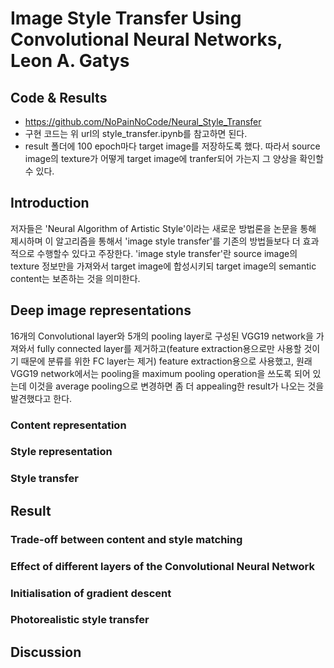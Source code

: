 # Image Style Transfer Using Convolutional Neural Networks, Leon A. Gatys

## Code & Results
- https://github.com/NoPainNoCode/Neural_Style_Transfer
- 구현 코드는 위 url의 style_transfer.ipynb를 참고하면 된다.
- result 폴더에 100 epoch마다 target image를 저장하도록 했다. 따라서 source image의 texture가 어떻게 target image에 tranfer되어 가는지 그 양상을 확인할 수 있다.

## Introduction
저자들은 'Neural Algorithm of Artistic Style'이라는 새로운 방법론을 논문을 통해 제시하며 이 알고리즘을 통해서 'image style transfer'를 기존의 방법들보다 더 효과적으로 수행할수 있다고 주장한다.
'image style transfer'란 source image의 texture 정보만을 가져와서 target image에 합성시키되 target image의 semantic content는 보존하는 것을 의미한다.

## Deep image representations
16개의 Convolutional layer와 5개의 pooling layer로 구성된 VGG19 network을 가져와서 fully connected layer를 제거하고(feature extraction용으로만 사용할 것이기 때문에 분류를 위한 FC layer는 제거)
feature extraction용으로 사용했고, 원래 VGG19 network에서는 pooling을 maximum pooling operation을 쓰도록 되어 있는데 이것을 average pooling으로 변경하면 좀 더 appealing한 result가 나오는 것을 발견했다고 한다.
### Content representation
### Style representation
### Style transfer

## Result
### Trade-off between content and style matching
### Effect of different layers of the Convolutional Neural Network
### Initialisation of gradient descent
### Photorealistic style transfer

## Discussion
